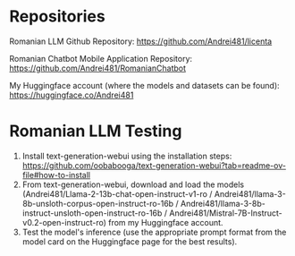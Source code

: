 # Repositories
Romanian LLM Github Repository: https://github.com/Andrei481/licenta

Romanian Chatbot Mobile Application Repository: https://github.com/Andrei481/RomanianChatbot

My Huggingface account (where the models and datasets can be found): https://huggingface.co/Andrei481

# Romanian LLM Testing
1. Install text-generation-webui using the installation steps: https://github.com/oobabooga/text-generation-webui?tab=readme-ov-file#how-to-install
2. From text-generation-webui, download and load the models (Andrei481/Llama-2-13b-chat-open-instruct-v1-ro / Andrei481/llama-3-8b-unsloth-corpus-open-instruct-ro-16b / Andrei481/llama-3-8b-instruct-unsloth-open-instruct-ro-16b / Andrei481/Mistral-7B-Instruct-v0.2-open-instruct-ro) from my Huggingface account.
3. Test the model's inference (use the appropriate prompt format from the model card on the Huggingface page for the best results).
